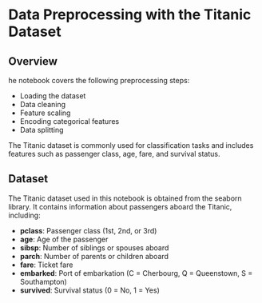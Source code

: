 # Data Preprocessing with the Titanic Dataset

## Overview

he notebook covers the following preprocessing steps:

- Loading the dataset
- Data cleaning
- Feature scaling
- Encoding categorical features
- Data splitting

The Titanic dataset is commonly used for classification tasks and includes features such as passenger class, age, fare, and survival status.

## Dataset

The Titanic dataset used in this notebook is obtained from the seaborn library. It contains information about passengers aboard the Titanic, including:

- **pclass**: Passenger class (1st, 2nd, or 3rd)
- **age**: Age of the passenger
- **sibsp**: Number of siblings or spouses aboard
- **parch**: Number of parents or children aboard
- **fare**: Ticket fare
- **embarked**: Port of embarkation (C = Cherbourg, Q = Queenstown, S = Southampton)
- **survived**: Survival status (0 = No, 1 = Yes)


